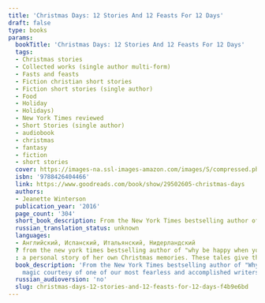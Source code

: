 ```yaml
---
title: 'Christmas Days: 12 Stories And 12 Feasts For 12 Days'
draft: false
type: books
params:
  bookTitle: 'Christmas Days: 12 Stories And 12 Feasts For 12 Days'
  tags:
  - Christmas stories
  - Collected works (single author multi-form)
  - Fasts and feasts
  - Fiction christian short stories
  - Fiction short stories (single author)
  - Food
  - Holiday
  - Holidays)
  - New York Times reviewed
  - Short Stories (single author)
  - audiobook
  - christmas
  - fantasy
  - fiction
  - short stories
  cover: https://images-na.ssl-images-amazon.com/images/S/compressed.photo.goodreads.com/books/1475304381i/29502605.jpg
  isbn: '9788426404466'
  link: https://www.goodreads.com/book/show/29502605-christmas-days
  authors:
  - Jeanette Winterson
  publication_year: '2016'
  page_count: '304'
  short_book_description: From the New York Times bestselling author of "Why Be Happy When You Could Be Normal?" comes an enchanting collection of stories for the holiday season.For years Jeanette Winterson has loved...
  russian_translation_status: unknown
  languages:
  - Английский, Испанский, Итальянский, Нидерландский
  ? from the new york times bestselling author of "why be happy when you could be normal?" comes an enchanting collection of stories for the holiday season.for years jeanette winterson has loved writing a new story at christmas time and here she brings together twelve of her brilliantly imaginative, funny and bold tales. for the twelve days of christmas—a time of celebration, sharing, and giving—she offers these twelve plus one
  : a personal story of her own Christmas memories. These tales give the reader a portal into the spirit of the season, where time slows down and magic starts to happen. From trees with mysterious powers to a tinsel baby that talks, philosophical fairies to flying dogs, a haunted house and a disappearing train, Winterson's innovative stories encompass the childlike and spooky wonder of Christmas. Perfect for reading by the fire with loved ones, or while traveling home for the holidays. Enjoy the season of peace and goodwill, mystery, and a little bit of magic courtesy of one of our most fearless and accomplished writers.
  book_description: 'From the New York Times bestselling author of "Why Be Happy When You Could Be Normal?" comes an enchanting collection of stories for the holiday season.For years Jeanette Winterson has loved writing a new story at Christmas time and here she brings together twelve of her brilliantly imaginative, funny and bold tales. For the Twelve Days of Christmas—a time of celebration, sharing, and giving—she offers these twelve plus one: a personal story of her own Christmas memories. These tales give the reader a portal into the spirit of the season, where time slows down and magic starts to happen. From trees with mysterious powers to a tinsel baby that talks, philosophical fairies to flying dogs, a haunted house and a disappearing train, Winterson''s innovative stories encompass the childlike and spooky wonder of Christmas. Perfect for reading by the fire with loved ones, or while traveling home for the holidays. Enjoy the season of peace and goodwill, mystery, and a little bit of
    magic courtesy of one of our most fearless and accomplished writers.'
  russian_audioversion: 'no'
  slug: christmas-days-12-stories-and-12-feasts-for-12-days-f4b9e6bd
---
```

